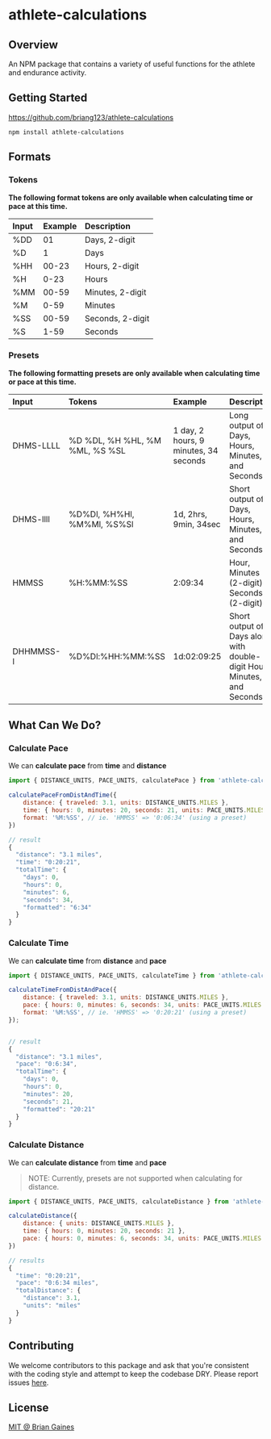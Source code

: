# athlete-calculations
## Overview

An NPM package that contains a variety of useful functions for the athlete and endurance activity.

## Getting Started

https://github.com/briang123/athlete-calculations

```
npm install athlete-calculations
```

## Formats

### Tokens

**The following format tokens are only available when calculating time or pace at this time.**

| Input | Example | Description      |
|:----- |:------- |:---------------- |
| %DD   | 01      | Days, 2-digit    |
| %D    | 1       | Days             |
| %HH   | 00-23   | Hours, 2-digit   |
| %H    | 0-23    | Hours            |
| %MM   | 00-59   | Minutes, 2-digit |
| %M    | 0-59    | Minutes          |
| %SS   | 00-59   | Seconds, 2-digit |
| %S    | 1-59    | Seconds          |

### Presets

**The following formatting presets are only available when calculating time or pace at this time.**

| Input     | Tokens                         | Example                               | Description                                                              |
|:--------- |:------------------------------ |:------------------------------------- |:------------------------------------------------------------------------ |
| DHMS-LLLL | %D %DL, %H %HL, %M %ML, %S %SL | 1 day, 2 hours, 9 minutes, 34 seconds | Long output of Days, Hours, Minutes, and Seconds                         |
| DHMS-llll | %D%Dl, %H%Hl, %M%Ml, %S%Sl     | 1d, 2hrs, 9min, 34sec                 | Short output of Days, Hours, Minutes, and Seconds                        |
| HMMSS     | %H:%MM:%SS                     | 2:09:34                               | Hour, Minutes (2-digit), Seconds (2-digit)                               |
| DHHMMSS-l | %D%Dl:%HH:%MM:%SS              | 1d:02:09:25                           | Short output of Days along with double-digit Hours, Minutes, and Seconds |

## What Can We Do?

### Calculate Pace

We can **calculate pace** from **time** and **distance**

```js
import { DISTANCE_UNITS, PACE_UNITS, calculatePace } from 'athlete-calculations';

calculatePaceFromDistAndTime({
	distance: { traveled: 3.1, units: DISTANCE_UNITS.MILES },
	time: { hours: 0, minutes: 20, seconds: 21, units: PACE_UNITS.MILES },
	format: '%M:%SS', // ie. 'HMMSS' => '0:06:34' (using a preset)
})

// result
{
  "distance": "3.1 miles",
  "time": "0:20:21",
  "totalTime": {
    "days": 0,
    "hours": 0,
    "minutes": 6,
    "seconds": 34,
    "formatted": "6:34"
  }
}
```

### Calculate Time

We can **calculate time** from **distance** and **pace**

```js
import { DISTANCE_UNITS, PACE_UNITS, calculateTime } from 'athlete-calculations';

calculateTimeFromDistAndPace({
	distance: { traveled: 3.1, units: DISTANCE_UNITS.MILES },
	pace: { hours: 0, minutes: 6, seconds: 34, units: PACE_UNITS.MILES },
	format: '%M:%SS', // ie. 'HMMSS' => '0:20:21' (using a preset)
});


// result
{
  "distance": "3.1 miles",
  "pace": "0:6:34",
  "totalTime": {
    "days": 0,
    "hours": 0,
    "minutes": 20,
    "seconds": 21,
    "formatted": "20:21"
  }
}
```

### Calculate Distance

We can **calculate distance** from **time** and **pace**

> NOTE: Currently, presets are not supported when calculating for distance.

```js
import { DISTANCE_UNITS, PACE_UNITS, calculateDistance } from 'athlete-calculations';

calculateDistance({
	distance: { units: DISTANCE_UNITS.MILES },
	time: { hours: 0, minutes: 20, seconds: 21 },
	pace: { hours: 0, minutes: 6, seconds: 34, units: PACE_UNITS.MILES },
})

// results
{
  "time": "0:20:21",
  "pace": "0:6:34 miles",
  "totalDistance": {
    "distance": 3.1,
    "units": "miles"
  }
}
```

## Contributing

We welcome contributors to this package and ask that you're consistent with the coding style and attempt to keep the codebase DRY. Please report issues [here](https://github.com/briang123/athlete-calculations/issues).

## License

[MIT @ Brian Gaines](https://github.com/briang123/athlete-calculations/blob/main/LICENSE)

